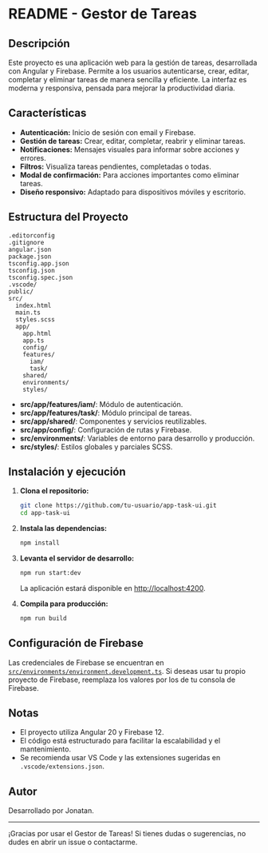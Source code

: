 # README - Gestor de Tareas

## Descripción

Este proyecto es una aplicación web para la gestión de tareas, desarrollada con Angular y Firebase. Permite a los usuarios autenticarse, crear, editar, completar y eliminar tareas de manera sencilla y eficiente. La interfaz es moderna y responsiva, pensada para mejorar la productividad diaria.

## Características

- **Autenticación:** Inicio de sesión con email y Firebase.
- **Gestión de tareas:** Crear, editar, completar, reabrir y eliminar tareas.
- **Notificaciones:** Mensajes visuales para informar sobre acciones y errores.
- **Filtros:** Visualiza tareas pendientes, completadas o todas.
- **Modal de confirmación:** Para acciones importantes como eliminar tareas.
- **Diseño responsivo:** Adaptado para dispositivos móviles y escritorio.

## Estructura del Proyecto

```
.editorconfig
.gitignore
angular.json
package.json
tsconfig.app.json
tsconfig.json
tsconfig.spec.json
.vscode/
public/
src/
  index.html
  main.ts
  styles.scss
  app/
    app.html
    app.ts
    config/
    features/
      iam/
      task/
    shared/
    environments/
    styles/
```

- **src/app/features/iam/**: Módulo de autenticación.
- **src/app/features/task/**: Módulo principal de tareas.
- **src/app/shared/**: Componentes y servicios reutilizables.
- **src/app/config/**: Configuración de rutas y Firebase.
- **src/environments/**: Variables de entorno para desarrollo y producción.
- **src/styles/**: Estilos globales y parciales SCSS.

## Instalación y ejecución

1. **Clona el repositorio:**
   ```sh
   git clone https://github.com/tu-usuario/app-task-ui.git
   cd app-task-ui
   ```

2. **Instala las dependencias:**
   ```sh
   npm install
   ```

3. **Levanta el servidor de desarrollo:**
   ```sh
   npm run start:dev
   ```
   La aplicación estará disponible en [http://localhost:4200](http://localhost:4200).

4. **Compila para producción:**
   ```sh
   npm run build
   ```

## Configuración de Firebase

Las credenciales de Firebase se encuentran en [`src/environments/environment.development.ts`](src/environments/environment.development.ts). Si deseas usar tu propio proyecto de Firebase, reemplaza los valores por los de tu consola de Firebase.

## Notas

- El proyecto utiliza Angular 20 y Firebase 12.
- El código está estructurado para facilitar la escalabilidad y el mantenimiento.
- Se recomienda usar VS Code y las extensiones sugeridas en `.vscode/extensions.json`.

## Autor

Desarrollado por Jonatan.

---

¡Gracias por usar el Gestor de Tareas! Si tienes dudas o sugerencias, no dudes en abrir un issue o contactarme.